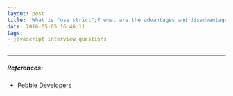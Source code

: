 ```yaml
---
layout: post
title: 'What is "use strict";? what are the advantages and disadvantages to using it?'
date: 2016-05-05 16:46:11
tags:
- javascript interview questions
---
```



-----

##### **References:**

- [Pebble Developers](https://developer.pebble.com/)
